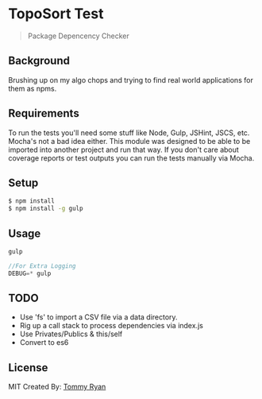 # TopoSort Test
> Package Depencency Checker

## Background
Brushing up on my algo chops and trying to find real world applications for them as npms.

## Requirements

To run the tests you'll need some stuff like Node, Gulp, JSHint, JSCS, etc.
Mocha's not a bad idea either.  This module was designed to be able to be imported into
another project and run that way.  If you don't care about coverage reports or test outputs
you can run the tests manually via Mocha.

## Setup

```sh
$ npm install
$ npm install -g gulp
```

## Usage

```js
gulp

//For Extra Logging
DEBUG=* gulp
```

## TODO

- Use 'fs' to import a CSV file via a data directory.
- Rig up a call stack to process dependencies via index.js
- Use Privates/Publics & this/self
- Convert to es6

## License
MIT
Created By: [Tommy Ryan](http://www.tommy-ryan.com)
